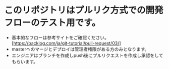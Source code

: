 # このリポジトリはプルリク方式での開発フローのテスト用です。
- 基本的なフローは参考サイトをご確認ください。[https://backlog.com/ja/git-tutorial/pull-request/03/]
- masterへのマージとデプロイは管理者権限がある方のみとなります。
- エンジニアはブランチを作成しpush後にプルリクエストを作成し承認をしてもらいます。
